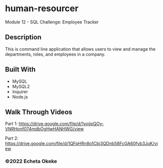 # human-resourcer
Module 12 - SQL Challenge: Employee Tracker

## Description
This is command line application that allows users to view and manage the departments, roles, and employees in a company. 

## Built With
* MySQL
* MySQL2
* Inquirer
* Node.js

## Walk Through Videos
Part 1: https://drive.google.com/file/d/1yojjpQOy-VNRHonf074mdbOgHwHANHWG/view

Part 2: https://drive.google.com/file/d/1QFpHRn8o1Cbj3QDnb58FcGA60fyb3JuK/view

### ©️2022 Echeta Okeke
